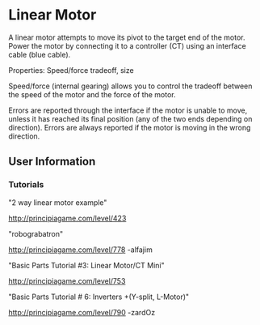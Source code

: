 # Linear Motor
A linear motor attempts to move its pivot to the target end of the motor. Power the motor by connecting it to a controller (CT) using an interface cable (blue cable).

Properties: Speed/force tradeoff, size

Speed/force (internal gearing) allows you to control the tradeoff between the speed of the motor and the force of the motor.

Errors are reported through the interface if the motor is unable to move, unless it has reached its final position (any of the two ends depending on direction). Errors are always reported if the motor is moving in the wrong direction.

## User Information

### Tutorials
"2 way linear motor example"

http://principiagame.com/level/423

"robograbatron"

http://principiagame.com/level/778 -alfajim

"Basic Parts Tutorial #3: Linear Motor/CT Mini"

http://principiagame.com/level/753

"Basic Parts Tutorial # 6: Inverters +(Y-split, L-Motor)"

http://principiagame.com/level/790 -zardOz
